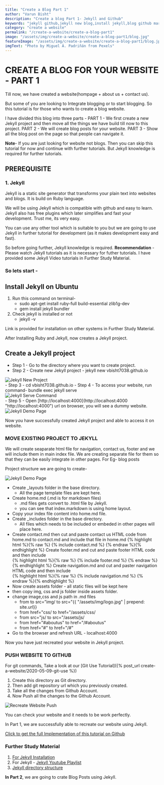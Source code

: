 ```yaml
---
title: "Create a Blog Part 1"
author: "Varun Bisht"
description: "Create a blog Part 1- Jekyll and Github"
keywords: "jekyll github,jekyll new blog,install jekyll,blog github markdown,building a blog with jekyll"
category: "create a website"
permalink: "/create-a-website/create-a-blog-part1"
image: "/assets/img/create-a-website/create-a-blog-part1/blog.jpg"
featureImage: "/assets/img/create-a-website/create-a-blog-part1/blog.jpg"
imgText: "Photo by Miguel Á. Padriñán from Pexels"
---
```

# CREATE A BLOG FOR YOUR WEBSITE - PART 1

Till now, we have created a website(hompage + about us + contact us).

But some of you are looking to Integrate blogging or to start blogging. So this tutorial is for those who wants to create a blog website.

I have divided this blog into three parts -
PART 1 - We first create a new Jekyll project and then move all the things we have build till now to this project.
PART 2 - We will create blog posts for your website.
PART 3 - Show all the blog post on the page so that people can navigate it.

**Note**- If you are just looking for website not blogs. Then you can skip this tutorial for now and continue with further tutorials.
But Jekyll knowledge is required for further tutorials.

## PREREQUISITE

### 1. Jekyll

Jekyll is a static site generator that transforms your plain text into websites and blogs. It is build on Ruby language.

We will be using Jekyll which is compatible with github and easy to learn.
Jekyll also has free plugins which later simplifies and fast your development.
Trust me, its very easy.

You can use any other tool which is suitable to you but we are going to use Jekyll in further tutorial for development (as it makes development easy and fast).

So before going further, Jekyll knowledge is required.
**Recommendation** - Please watch Jekyll tutorials as it is necessary for futher tutorials.
I have provided some Jekyll Video tutorials in Further Study Material.

### So lets start -

## Install Jekyll on Ubuntu
1. Run this command on terminal-
   - sudo apt-get install ruby-full build-essential zlib1g-dev
   - gem install jekyll bundler
3. Check jekyll is installed or not
   - jekyll -v

Link is provided for installation on other systems in Further Study Material.

After Installing Ruby and Jekyll, now creates a Jekyll project.

## Create a Jekyll project
- Step 1 - Go to the directory where you want to create project.
- Step 2 - Create new Jekyll project - jekyll new vbisht7038.github.io
<div class="imgCont">
  <img alt="Jekyll New Project" title="Jekyll New Project" src="/assets/img/create-a-website/create-a-blog-part1/jekyll-new-project.png"/>
</div>
- Step 3 - cd vbisht7038.github.io
- Step 4 - To access your website, run command- bundle exec jekyll serve
<div class="imgCont">
  <img alt="Jekyll Serve Command" title="Jekyll Serve Command" src="/assets/img/create-a-website/create-a-blog-part1/jekyll_serve_command.png"/>
</div>
- Step 5 - Open [http://localhost:4000](http://localhost:4000 "http://localhost:4000") url on browser, you will see a dummy website.
<div class="imgCont">
  <img alt="Jekyll Demo Page" title="Jekyll Demo Page" src="/assets/img/create-a-website/create-a-blog-part1/jekyll_demo_page.png"/>
</div>

Now you have successfully created Jekyll project and able to access it on website.

### MOVE EXISTING PROJECT TO JEKYLL

We will create seaparate html file for navigation, contact us, footer and we will include them in main index file.
We are creating separate file for them so that they can be easily integrate in other pages. For Eg- blog posts

Project structure we are going to create-

<div class="imgCont">
  <img alt="Jekyll Demo Page" title="Jekyll Demo Page" src="/assets/img/create-a-website/create-a-blog-part1/jekyll_project_structure.png"/>
</div>

- Create _layouts folder in the base directory.
   - All the page template files are kept here.
- Create home.md (.md is for markdown files)
   - .md files gets convert to .html file by Jekyll.
   - you can see that index.markdown is using home layout.
- Copy your index file content into home.md file.
- Create _includes folder in the base directory.
   - All files which needs to be included or embeded in other pages will place here.
- Create contact.md then cut and paste contact us HTML code from home.md to contact.md and include that file in home.md
{% highlight html %}{% raw %}
{% include contact.md %}
{% endraw %}{% endhighlight %}
Create footer.md and cut and paste footer HTML code and then include  
{% highlight html %}{% raw %}
{% include footer.md %}
{% endraw %}{% endhighlight %}
Create navigation.md and cut and paster navigation HTML code and then include  
{% highlight html %}{% raw %}
{% include navigation.md %}
{% endraw %}{% endhighlight %}
- Now create assets folder - all static files will be kept here
- then copy img, css and js folder inside assets folder.
- change image,css and js path in .md files
   - from to src=”img/ to src="{{ "/assets/img/logo.jpg" | prepend: site.url}}
   - from href="css/ to href="/assets/css/
   - from src="js/ to src="/assets/js/
   - from href="#aboutus" to href="/#aboutus"
   - from href="#" to href="/#"
- Go to the browser and refresh URL - localhost:4000

Now you have just recreated your website in Jekyll project.

### PUSH WEBSITE TO GITHUB

For git commands, Take a look at our [Git Use Tutorial]({% post_url create-a-website/2020-05-09-git-use %})

1. Create this directory as Git directory.
2. Then add git repository url which you previously created.
3. Take all the changes from Github Account.
4. Now Push all the changes to the Github Account.
<div class="imgCont">
  <img alt="Recreate Website Push" title="Recreate Website Push" src="/assets/img/create-a-website/create-a-blog-part1/recreate_website_push.png"/>
</div>

You can check your website and it needs to be work perfectly.

In Part 1, we are successfully able to recreate our website using Jekyll.

<a href="https://github.com/vbisht7038/vbisht7038.github.io.git">Click to get the full Implementation of this tutorial on Github</a>

### Further Study Material
1. [For Jekyll Installation](https://jekyllrb.com/docs/installation "For Jekyll Installation")
2. For Jekyll - [Jekyll Youtube Playlist](https://www.youtube.com/watch?v=T1itpPvFWHI&list=PLLAZ4kZ9dFpOPV5C5Ay0pHaa0RJFhcmcB "Jekyll Youtube Playlist")
3. [Jekyll directory structure](https://jekyllrb.com/docs/structure/ "Jekyll directory structure")

**In Part 2**, we are going to crate Blog Posts using Jekyll.

